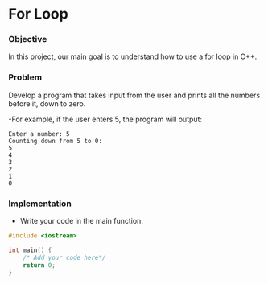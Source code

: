 # For Loop

### Objective

In this project, our main goal is to understand how to use a for loop in C++.

### Problem

Develop a program that takes input from the user and prints all the numbers before it, down to zero. 

-For example, if the user enters 5, the program will output:
```
Enter a number: 5
Counting down from 5 to 0:
5
4
3
2
1
0
```

### Implementation
- Write your code in the main function.
  
```cpp
#include <iostream>

int main() {
    /* Add your code here*/
    return 0;
}

```
